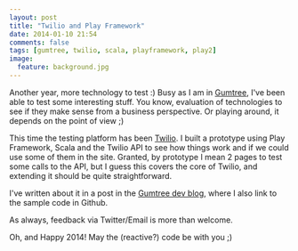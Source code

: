 ```yaml
---
layout: post
title: "Twilio and Play Framework"
date: 2014-01-10 21:54
comments: false
tags: [gumtree, twilio, scala, playframework, play2]
image:
  feature: background.jpg
---
```

Another year, more technology to test :) Busy as I am in [Gumtree](http://www.gumtree.com/), I've been able to test some interesting stuff. You know, evaluation of technologies to see if they make sense from a business perspective. Or playing around, it depends on the point of view ;)

<!-- more -->

This time the testing platform has been [Twilio](https://www.twilio.com/). I built a prototype using Play Framework, Scala and the Twilio API to see how things work and if we could use some of them in the site. Granted, by prototype I mean 2 pages to test some calls to the API, but I guess this covers the core of Twilio, and extending it should be quite straightforward.

I've written about it in a post in the [Gumtree dev blog](https://medium.com/@GumtreeDevTeam/using-twilio-from-within-play-framework-81b174e31a84), where I also link to the sample code in Github. 

As always, feedback via Twitter/Email is more than welcome.

Oh, and Happy 2014! May the (reactive?) code be with you ;)